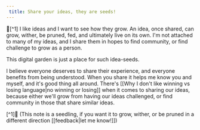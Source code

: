 ```yaml
---
 title: Share your ideas, they are seeds!
---
```

🌱[^1]
I like ideas and I want to see how they grow. An idea, once shared, can grow, wither, be pruned, fed, and ultimately live on its own. I'm not attached to many of my ideas, and I share them in hopes to find community, or find challenge to grow as a person.

This digital garden is just a place for such idea-seeds. 

I believe everyone deserves to share their experience, and everyone benefits from being understood. When you share it helps me know you and myself, and it's good thing all around. There's [[Why I don't like winning vs losing language|no winning or losing]] when it comes to sharing our ideas, because either we'll grow from having our ideas challenged, or find community in those that share similar ideas. 

[^1]🌱 (This note is a seedling, if you want it to grow, wither, or be pruned in a different direction [[feedback|let me know!]])